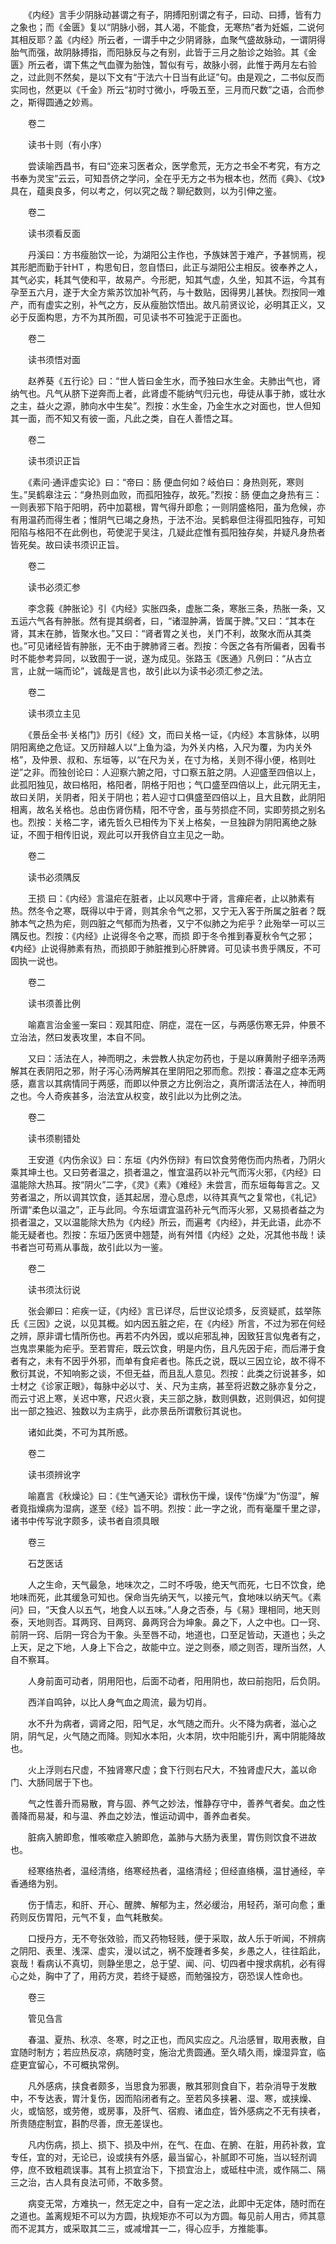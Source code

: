 <!-- { "loadSidebar": true } -->
　　《内经》言手少阴脉动甚谓之有子，阴搏阳别谓之有子，曰动、曰搏，皆有力之象也；而《金匮》复以“阴脉小弱，其人渴，不能食，无寒热”者为妊娠，二说何其相反耶？盖《内经》所云者，一谓手中之少阴肾脉，血聚气盛故脉动，一谓阴得胎气而强，故阴脉搏指，而阳脉反与之有别，此皆于三月之胎诊之始验。其《金匮》所云者，谓下焦之气血骤为胎蚀，暂似有亏，故脉小弱，此惟于两月左右验之，过此则不然矣，是以下文有“于法六十日当有此证”句。由是观之，二书似反而实同也，然更以《千金》所云“初时寸微小，呼吸五至，三月而尺数”之语，合而参之，斯得圆通之妙焉。

　　卷二

　　读书十则（有小序）

　　尝读喻西昌书，有曰“迩来习医者众，医学愈荒，无方之书全不考究，有方之书奉为灵宝”云云，可知吾侪之学问，全在乎无方之书为根本也，然而《典》、《坟》具在，蕴奥良多，何以考之，何以究之哉？聊纪数则，以为引伸之鉴。

　　卷二

　　读书须看反面

　　丹溪曰：方书瘦胎饮一论，为湖阳公主作也，予族妹苦于难产，予甚悯焉，视其形肥而勤于针HT ，构思旬日，忽自悟曰，此正与湖阳公主相反。彼奉养之人，其气必实，耗其气使和平，故易产。今形肥，知其气虚，久坐，知其不运，今其有孕至五六月，遂于大全方紫苏饮加补气药，与十数贴，因得男儿甚快。烈按同一难产，而有虚实之别，补气之方，反从瘦胎饮悟出。故凡前贤议论，必明其正义，又必于反面构思，方不为其所囿，可见读书不可独泥于正面也。

　　卷二

　　读书须悟对面

　　赵养葵《五行论》曰：“世人皆曰金生水，而予独曰水生金。夫肺出气也，肾纳气也。凡气从脐下逆奔而上者，此肾虚不能纳气归元也，毋徒从事于肺，或壮水之主，益火之源，肺向水中生矣”。烈按：水生金，乃金生水之对面也，世人但知其一面，而不知又有彼一面，凡此之类，自在人善悟之耳。

　　卷二

　　读书须识正旨

　　《素问·通评虚实论》曰：“帝曰：肠 便血何如？岐伯曰：身热则死，寒则生。”吴鹤皋注云：“身热则血败，而孤阳独存，故死。”烈按：肠 便血之身热有三：一则表邪下陷于阳明，药中加葛根，胃气得升即愈；一则阴盛格阳，虽为危候，亦有用温药而得生者；惟阴气已竭之身热，于法不治。吴鹤皋但注得孤阳独存，可知阳陷与格阳不在此例也，苟使泥于吴注，几疑此症惟有孤阳独存矣，并疑凡身热者皆死矣。故曰读书须识正旨。

　　卷二

　　读书必须汇参

　　李念莪《肿胀论》引《内经》实胀四条，虚胀二条，寒胀三条，热胀一条，又五运六气各有肿胀。然有提其纲者，曰，“诸湿肿满，皆属于脾。”又曰：“其本在肾，其末在肺，皆聚水也。”又曰：“肾者胃之关也，关门不利，故聚水而从其类也。”可见诸经皆有肿胀，无不由于脾肺肾三者。烈按：今医之各有所偏者，因看书时不能参考异同，以致囿于一说，遂为成见。张路玉《医通》凡例曰：“从古立言，止就一端而论”，诚哉是言也，故引此以为读书必须汇参之法。

　　卷二

　　读书须立主见

　　《景岳全书·关格门》历引《经》文，而曰关格一证，《内经》本言脉体，以明阴阳离绝之危证。又历辩越人以“上鱼为溢，为外关内格，入尺为覆，为内关外格”，及仲景、叔和、东垣等，以“在尺为关，在寸为格，关则不得小便，格则吐逆”之非。而独创论曰：人迎察六腑之阳，寸口察五脏之阴。人迎盛至四倍以上，此孤阳独见，故曰格阳，格阳者，阴格于阳也；气口盛至四倍以上，此元阴无主，故曰关阴，关阴者，阳关于阴也；若人迎寸口俱盛至四倍以上，且大且数，此阴阳相离，故名关格也。总由伤肾伤精，阳不守舍，虽与劳损症不同，实即劳损之别名也。烈按：关格二字，诸先哲久已相传为下关上格矣，一旦独辟为阴阳离绝之脉证，不囿于相传旧说，观此可以开我侪自立主见之一助。

　　卷二

　　读书必须隅反

　　王损 曰：《内经》言温疟在脏者，止以风寒中于肾，言瘅疟者，止以肺素有热。然冬令之寒，既得以中于肾，则其余令气之邪，又宁无入客于所属之脏者？既肺本气之热为疟，则四脏之气郁而为热者，又宁不似肺之为疟乎？此殆举一可以三隅反也。烈按：《内经》止说得冬令之寒，而损 即于冬令推到春夏秋令气之邪；《内经》止说得肺素有热，而损即于肺脏推到心肝脾肾。可见读书贵乎隅反，不可固执一说也。

　　卷二

　　读书须善比例

　　喻嘉言治金鉴一案曰：观其阳症、阴症，混在一区，与两感伤寒无异，仲景不立治法，然曰发表攻里，本自不同。

　　又曰：活法在人，神而明之，未尝教人执定勿药也，于是以麻黄附子细辛汤两解其在表阴阳之邪，附子泻心汤两解其在里阴阳之邪而愈。烈按：春温之症本无两感，嘉言以其病情同于两感，而即以仲景之方比例治之，真所谓活法在人，神而明之也。今人奇疾甚多，治法宜从权变，故引此以为比例之法。

　　卷二

　　读书须剔错处

　　王安道《内伤余议》曰：东垣《内外伤辩》有曰饮食劳倦伤而内热者，乃阴火乘其坤土也。又曰劳者温之，损者温之，惟宜温药以补元气而泻火邪，《内经》曰温能除大热耳。按“阴火”二字，《灵》《素》《难经》未尝言，而东垣每每言之。又劳者温之，所以调其饮食，适其起居，澄心息虑，以待其真气之复常也，《礼记》所谓“柔色以温之”，正与此同。今东垣谓宜温药补元气而泻火邪，又易损者益之为损者温之，又以温能除大热为《内经》所云，而遍考《内经》，并无此语，此亦不能无疑者也。烈按：东垣乃医贤中翘楚，尚有舛惜《内经》之处，况其他书哉！读书者岂可苟焉从事哉，故引此以为一鉴。

　　卷二

　　读书须汰衍说

　　张会卿曰：疟疾一证，《内经》言已详尽，后世议论烦多，反资疑贰，兹举陈氏《三因》之说，以见其概。如内因五脏之疟，在《内经》所言，不过为邪在何经之辨，原非谓七情所伤也。再若不内外因，或以疟邪乱神，因致狂言似鬼者有之，岂鬼祟果能为疟乎。至若胃疟，既云饮食，明是内伤，且凡先因于疟，而后滞于食者有之，未有不因乎外邪，而单有食疟者也。陈氏之说，既以三因立论，故不得不敷衍其说，不知响影之谈，不但无益，而且乱人意见。烈按：此类之衍说甚多，如士材之《诊家正眼》，每脉中必以寸、关、尺为主病，甚至将迟数之脉亦复分之，而云寸迟上寒，关迟中寒，尺迟火衰，夫三部之脉，数则俱数，迟则俱迟，如何提出一部之独迟、独数以为主病乎，此亦景岳所谓敷衍其说也。

　　诸如此类，不可为其所惑。

　　卷二

　　读书须辨讹字

　　喻嘉言《秋燥论》曰：《生气通天论》谓秋伤干燥，误传“伤燥”为“伤湿”，解者竟指燥病为湿病，遂至《经》旨不明。烈按：此一字之讹，而有毫厘千里之谬，诸书中传写讹字颇多，读书者自须具眼

　　卷三

　　石芝医话

　　人之生命，天气最急，地味次之，二时不呼吸，绝天气而死，七日不饮食，绝地味而死，此其缓急可知也。保命当先纳天气，以接元气，食地味以纳天气。《素问》曰，“天食人以五气，地食人以五味。”人身之否泰，与《易》理相同，地天则泰，天地则否。耳两窍、目两窍、鼻两窍合为坤象。鼻之下，人之中也。口一窍、前阴一窍、后阴一窍合为干象。头至唇不动，地道也，口至足皆动，天道也；头之上天，足之下地，人身上下合之，故能中立。逆之则泰，顺之则否，理所当然，人自不察耳。

　　人身前面可动者，阴用阳也，后面不动者，阳用阴也，故曰前抱阳，后负阴。

　　西洋自鸣钟，以比人身气血之周流，最为切肖。

　　水不升为病者，调肾之阳，阳气足，水气随之而升。火不降为病者，滋心之阴，阴气足，火气随之而降。则知水本阳，火本阴，坎中阳能引升，离中阴能降故也。

　　火上浮则右尺虚，不独肾寒尺虚；食下行则右尺大，不独肾虚尺大，盖以命门、大肠同居于下也。

　　气之性善升而易散，育与固、养气之妙法，惟静存守中，善养气者矣。血之性善降而易凝，和与温、养血之妙法，惟运动调中，善养血者矣。

　　脏病入腑即愈，惟咳嗽症入腑即危，盖肺与大肠为表里，胃伤则饮食不进故也。

　　经寒络热者，温经清络，络寒经热者，温络清经；但经直络横，温甘通经，辛香通络为别。

　　伤于情志，和肝、开心、醒脾、解郁为主，然必缓治，用轻药，渐可向愈；重药则反伤胃阳，元气不复，血气耗散矣。

　　口授丹方，无不夸张效验，而又药物轻贱，便于采取，故人乐于听闻，不辨病之阴阳、表里、浅深、虚实，漫以试之，祸不旋踵者多矣，乡愚之人，往往蹈此，哀哉！看病认不真切，则静坐思之，总于望、闻、问、切四者中搜求病机，必有得心之处，胸中了了，用药方灵，若终于疑惑，而勉强投方，窃恐误人性命也。

　　卷三

　　管见刍言

　　春温、夏热、秋凉、冬寒，时之正也，而风实应之。凡治感冒，取用表散，自宜随时制方；若应热反凉，病随时变，施治尤贵圆通。至久晴久雨，燥湿异宜，临症更宜留心，不可概执常例。

　　凡外感病，挟食者颇多，当思食为邪裹，散其邪则食自下，若杂消导于发散中，不专达表，胃汁复伤，因而陷闭者有之。至若风多挟暑、湿、寒，或挟燥、火，或恼怒，或劳倦，或房事，及肝气、宿瘕、诸血症，皆外感病之不无有挟者，所贵随症制宜，斟酌尽善，庶无差误也。

　　凡内伤病，损上、损下、损及中州，在气、在血、在腑、在脏，用药补救，宜专任，宜的对，无论已，设或挟有外感，最当留心，补腻即不可施，当以轻剂调停，庶不致粗疏误事。其有上损宜治下，下损宜治上，或砥柱中流，或作隔二、隔三之治，古人具有良法可师，不敢多赘。

　　病变无常，方难执一，然无定之中，自有一定之法，此即中无定体，随时而在之道也。盖离规矩不可以为方圆，执规矩亦不可以为方圆。每见前人用古，师其意而不泥其方，或采取其二三，或减增其一二，得心应手，方推能事。

